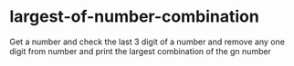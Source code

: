 # largest-of-number-combination
Get a number and check the last 3 digit  of  a number   and remove any one digit from number and print the largest combination of the gn number
